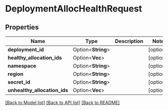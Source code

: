 # DeploymentAllocHealthRequest

## Properties

| Name                         | Type                    | Description | Notes      |
| ---------------------------- | ----------------------- | ----------- | ---------- |
| **deployment_id**            | Option<**String**>      |             | [optional] |
| **healthy_allocation_ids**   | Option<**Vec<String>**> |             | [optional] |
| **namespace**                | Option<**String**>      |             | [optional] |
| **region**                   | Option<**String**>      |             | [optional] |
| **secret_id**                | Option<**String**>      |             | [optional] |
| **unhealthy_allocation_ids** | Option<**Vec<String>**> |             | [optional] |

[[Back to Model list]](../README.md#documentation-for-models)
[[Back to API list]](../README.md#documentation-for-api-endpoints)
[[Back to README]](../README.md)
